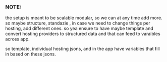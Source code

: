 ### NOTE:
the setup is meant to be scalable modular, so we can at any time add more. so maybe structure, standazie , in case we need to change things per hosting, add different ones. so yea ensure to have maybe template and convert hosting providers to structured data and that can feed to varaibles across app.


so template, individual hosting jsons, and in the app have variables that fill in based on these jsons.